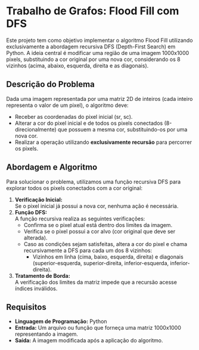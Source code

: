 # Trabalho de Grafos: Flood Fill com DFS 

Este projeto tem como objetivo implementar o algoritmo Flood Fill utilizando exclusivamente a abordagem recursiva DFS (Depth-First Search) em Python. A ideia central é modificar uma região de uma imagem 1000x1000 pixels, substituindo a cor original por uma nova cor, considerando os 8 vizinhos (acima, abaixo, esquerda, direita e as diagonais).

## Descrição do Problema

Dada uma imagem representada por uma matriz 2D de inteiros (cada inteiro representa o valor de um pixel), o algoritmo deve:
- Receber as coordenadas do pixel inicial (sr, sc).
- Alterar a cor do pixel inicial e de todos os pixels conectados (8-direcionalmente) que possuem a mesma cor, substituindo-os por uma nova cor.
- Realizar a operação utilizando **exclusivamente recursão** para percorrer os pixels.

## Abordagem e Algoritmo

Para solucionar o problema, utilizamos uma função recursiva DFS para explorar todos os pixels conectados com a cor original:
1. **Verificação Inicial:**  
   Se o pixel inicial já possui a nova cor, nenhuma ação é necessária.
2. **Função DFS:**  
   A função recursiva realiza as seguintes verificações:
   - Confirma se o pixel atual está dentro dos limites da imagem.
   - Verifica se o pixel possui a cor alvo (cor original que deve ser alterada).
   - Caso as condições sejam satisfeitas, altera a cor do pixel e chama recursivamente a DFS para cada um dos 8 vizinhos:
     - Vizinhos em linha (cima, baixo, esquerda, direita) e diagonais (superior-esquerda, superior-direita, inferior-esquerda, inferior-direita).
3. **Tratamento de Borda:**  
   A verificação dos limites da matriz impede que a recursão acesse índices inválidos.

## Requisitos

- **Linguagem de Programação:** Python
- **Entrada:** Um arquivo ou função que forneça uma matriz 1000x1000 representando a imagem.
- **Saída:** A imagem modificada após a aplicação do algoritmo.

